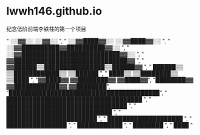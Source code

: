 # lwwh146.github.io
纪念低阶前端李铁柱的第一个项目

"          ░░▓▓░░          ░░▓▓░░          ",
"        ░░▓▓████▓▓░░  ░░▓▓████▓▓░░        ",
"      ░░▓▓██████████▓▓██████████▓▓░░      ",
"    ░░▓▓██████████████████████████▓▓░░    ",
"    ▓▓██████████████████████████████▓▓    ",
"  ▓▓██████▒▒████████████████▒▒██████▓▓  ",
"  ██████▒▒  ▒▒████████████▒▒  ▒▒██████  ",
"  ████▒▒      ▒▒████████▒▒      ▒▒████  ",
"▓▓████▓▓      ▓▓████████▓▓      ▓▓████▓▓",
"████████▓▓  ▓▓████████████▓▓  ▓▓████████",
"████████████████████████████████████████",
"  ████████████████████████████████████  ",
"    ████████████████████████████████    ",
"      ████████████████████████████      ",
"        ████████████████████████        ",
"          ████████████████████          ",
"            ████████████████            ",
"              ████████████              ",
"                ████████                ",
"                  ████                  "
